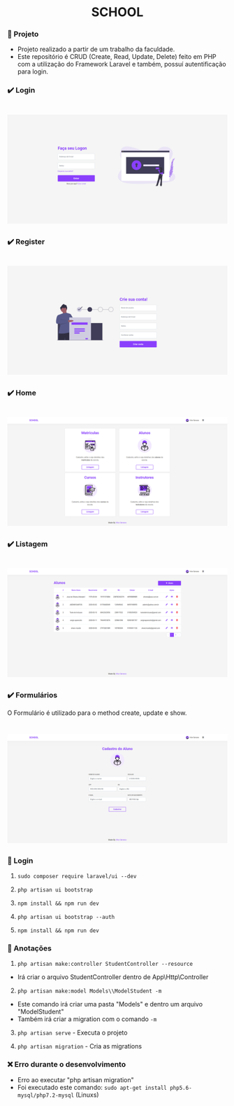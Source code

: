 <h1 align="center">
    SCHOOL
</h1>

### :page_with_curl: Projeto
- Projeto realizado a partir de um trabalho da faculdade.
- Este repositório é CRUD (Create, Read, Update, Delete) feito em PHP com a utilização do Framework Laravel e também, possuí autentificação para login.

### :heavy_check_mark: Login
<h1 align="center">
    <img src=".github/Login.png">
</h1>

### :heavy_check_mark: Register
<h1 align="center">
    <img src=".github/Register.png">
</h1>

### :heavy_check_mark: Home
<h1 align="center">
    <img src=".github/Home.png">
</h1>

### :heavy_check_mark: Listagem
<h1 align="center">
    <img src=".github/Index.png">
</h1>

### :heavy_check_mark: Formulários
<p> O Formulário é utilizado para o method create, update e show.</p>
<h1 align="center">
    <img src=".github/Create.png">
</h1>

### :page_facing_up: Login
1. `sudo composer require laravel/ui --dev`

2. `php artisan ui bootstrap`

3. `npm install && npm run dev`

4. `php artisan ui bootstrap --auth`

5. `npm install && npm run dev`

### :page_facing_up: Anotações
1. `php artisan make:controller StudentController --resource`
- Irá criar o arquivo StudentController dentro de App\Http\Controller

2. `php artisan make:model Models\\ModelStudent -m `
- Este comando irá criar uma pasta "Models" e dentro um arquivo "ModelStudent" 
- Também irá criar a migration com o comando `-m`

3. `php artisan serve` - Executa o projeto

4. `php artisan migration` - Cria as migrations

### :x: Erro durante o desenvolvimento
- Erro ao executar "php artisan migration"
- Foi executado este comando: `sudo apt-get install php5.6-mysql/php7.2-mysql` (Linuxs)



